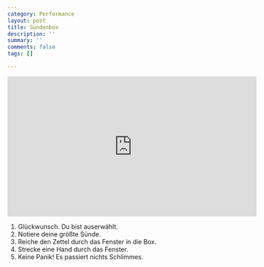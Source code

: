 ```yaml
---
category: Performance
layout: post
title: Sündenbox
description: ''
summary: ''
comments: false
tags: []

---
```

<iframe width="560" height="315" src="https://www.youtube.com/embed/SEZozU6EAxk" frameborder="0" allow="accelerometer; autoplay; clipboard-write; encrypted-media; gyroscope; picture-in-picture" allowfullscreen></iframe>

1. Glückwunsch. Du bist auserwählt.
2. Notiere deine größte Sünde.
3. Reiche den Zettel durch das Fenster in die Box.
4. Strecke eine Hand durch das Fenster.
5. Keine Panik! Es passiert nichts Schlimmes.